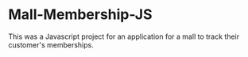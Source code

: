 # Mall-Membership-JS
This was a Javascript project for an application for a mall to track their customer's memberships.
